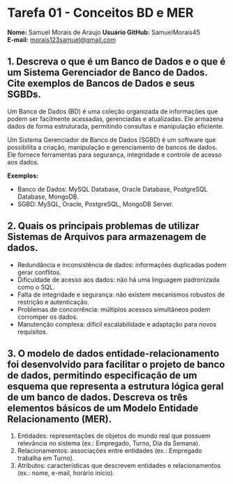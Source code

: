 # Tarefa 01 - Conceitos BD e MER  

**Nome:** Samuel Morais de Araujo 
**Usuário GitHub:** SamuelMorais45  
**E-mail:** morais123samuel@gmail.com 


## 1. Descreva o que é um Banco de Dados e o que é um Sistema Gerenciador de Banco de Dados. Cite exemplos de Bancos de Dados e seus SGBDs.  

Um Banco de Dados (BD) é uma coleção organizada de informações que podem ser facilmente acessadas, gerenciadas e atualizadas. Ele armazena dados de forma estruturada, permitindo consultas e manipulação eficiente.  

Um Sistema Gerenciador de Banco de Dados (SGBD) é um software que possibilita a criação, manipulação e gerenciamento de bancos de dados. Ele fornece ferramentas para segurança, integridade e controle de acesso aos dados.  

**Exemplos:**  
- Banco de Dados: MySQL Database, Oracle Database, PostgreSQL Database, MongoDB.  
- SGBD: MySQL, Oracle, PostgreSQL, MongoDB Server.  

## 2. Quais os principais problemas de utilizar Sistemas de Arquivos para armazenagem de dados.

- Redundância e inconsistência de dados: informações duplicadas podem gerar conflitos.  
- Dificuldade de acesso aos dados: não há uma linguagem padronizada como o SQL.  
- Falta de integridade e segurança: não existem mecanismos robustos de restrição e autenticação.  
- Problemas de concorrência: múltiplos acessos simultâneos podem corromper os dados.  
- Manutenção complexa: difícil escalabilidade e adaptação para novos requisitos.  

## 3. O modelo de dados entidade-relacionamento foi desenvolvido para facilitar o projeto de banco de dados, permitindo especificação de um esquema que representa a estrutura lógica geral de um banco de dados. Descreva os três elementos básicos de um Modelo Entidade Relacionamento (MER).

1. Entidades: representações de objetos do mundo real que possuem relevância no sistema (ex.: Empregado, Turno, Dia da Semana).  
2. Relacionamentos: associações entre entidades (ex.: Empregado trabalha em Turno).  
3. Atributos: características que descrevem entidades e relacionamentos (ex.: nome, e-mail, horário início).  
